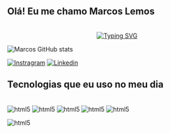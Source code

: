 ## Olá! Eu me chamo  Marcos Lemos  

</div>
 
<br>

<div align="center">
<a href="https://git.io/typing-svg"><img src="https://readme-typing-svg.demolab.com?font=Rem&duration=4500&pause=1000&color=972996&center=true&width=435&separator=%3C&lines=Eu+sou+o+Alissu;%3CEstudante+de+Engenharia+de+Software;%3CDesenvolvedor+Backend;%3CDesenvolvedor+Frontend;%3CUX%2FUI+desinger;%3Cconsole.log(%22Tamo+junto%2C+men%C3%B3%22);" alt="Typing SVG" /></a> 
</div>

![Marcos GitHub stats](https://github-readme-stats.vercel.app/api?username=marcosrlemos1&show_icons=true&theme=dracula)

[![Instragram](https://img.shields.io/badge/Instagram-E4405F?style=for-the-badge&logo=instagram&logoColor=white)](https://www.instagram.com.br/marcosrlemos)
[![Linkedin](https://img.shields.io/badge/LinkedIn-0077B5?style=for-the-badge&logo=linkedin&logoColor=white)]()

## Tecnologias que eu uso no meu dia

<div style="display: inline_block"><br/>
    <img align="center" alt="html5" src="https://img.shields.io/badge/Python-3776AB?style=for-the-badge&logo=python&logoColor=white"/>
    <img align="center" alt="html5" src="https://img.shields.io/badge/HTML5-E34F26?style=for-the-badge&logo=html5&logoColor=white"/>
    <img align="center" alt="html5" src="https://img.shields.io/badge/CSS-239120?&style=for-the-badge&logo=css3&logoColor=white"/>
    <img align="center" alt="html5" src="https://img.shields.io/badge/TypeScript-007ACC?style=for-the-badge&logo=typescript&logoColor=white"/>
    <img align="center" alt="html5" src="https://img.shields.io/badge/JavaScript-F7DF1E?style=for-the-badge&logo=javascript&logoColor=black"/>
    <p></p>
    <img align="center" alt="html5" src="https://img.shields.io/badge/C-00599C?style=for-the-badge&logo=c&logoColor=white"/>
</div>
